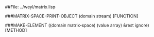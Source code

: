 
##File: ../weyl/matrix.lisp 


###MATRIX-SPACE-PRINT-OBJECT (domain stream)                         [FUNCTION]

###MAKE-ELEMENT ((domain matrix-space) (value array) &rest ignore)     [METHOD]
